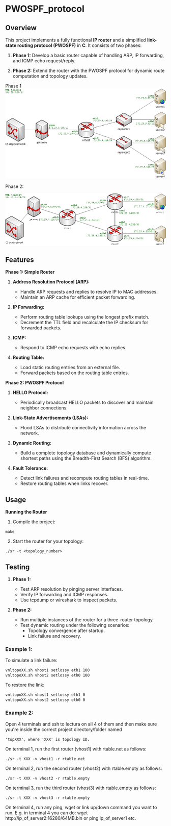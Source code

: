 # PWOSPF_protocol

## Overview

This project implements a fully functional **IP router** and a simplified **link-state routing protocol (PWOSPF)** in **C**. It consists of two phases:

1. **Phase 1:** Develop a basic router capable of handling ARP, IP forwarding, and ICMP echo request/reply.

2. **Phase 2:** Extend the router with the PWOSPF protocol for dynamic route computation and topology updates.

Phase 1
![Routers](311.png)

Phase 2:

![PWOSPF Protocol](114.png)


## Features

**Phase 1: Simple Router**

1. **Address Resolution Protocol (ARP):**
    * Handle ARP requests and replies to resolve IP to MAC addresses.
    * Maintain an ARP cache for efficient packet forwarding.

2. **IP Forwarding:**
    * Perform routing table lookups using the longest prefix match.
    * Decrement the TTL field and recalculate the IP checksum for forwarded packets.

3. **ICMP:**
    * Respond to ICMP echo requests with echo replies.

4. **Routing Table:**
    * Load static routing entries from an external file.
    * Forward packets based on the routing table entries.

**Phase 2: PWOSPF Protocol**

1. **HELLO Protocol:**
    * Periodically broadcast HELLO packets to discover and maintain neighbor connections.

2. **Link-State Advertisements (LSAs):**
    * Flood LSAs to distribute connectivity information across the network.

3. **Dynamic Routing:**
    * Build a complete topology database and dynamically compute shortest paths using the Breadth-First Search (BFS) algorithm.

4. **Fault Tolerance:**
    * Detect link failures and recompute routing tables in real-time.
    * Restore routing tables when links recover.


## Usage

**Running the Router**

1. Compile the project:
```
make
```

2. Start the router for your topology:
```
./sr -t <topology_number>
```

## Testing

1. **Phase 1:**
    * Test ARP resolution by pinging server interfaces.
    * Verify IP forwarding and ICMP responses.
    * Use tcpdump or wireshark to inspect packets.

2. **Phase 2:**
    * Run multiple instances of the router for a three-router topology.
    * Test dynamic routing under the following scenarios:
        - Topology convergence after startup.
        - Link failure and recovery.


### Example 1:

To simulate a link failure:
```
vnltopoXX.sh vhost1 setlossy eth1 100
vnltopoXX.sh vhost2 setlossy eth0 100
```

To restore the link:
```
vnltopoXX.sh vhost1 setlossy eth1 0
vnltopoXX.sh vhost2 setlossy eth0 0
```

### Example 2:
Open 4 terminals and ssh to lectura on all 4 of them and then make sure you're inside the correct project directory/folder named 
```
'topXXX', where 'XXX' is topology ID.
```

On terminal 1, run the first router (vhost1) with rtable.net as follows:
```
./sr -t XXX -v vhost1 -r rtable.net
```

On terminal 2, run the second router (vhost2) with rtable.empty as follows:
```
./sr -t XXX -v vhost2 -r rtable.empty
```

On terminal 3, run the third router (vhost3) with rtable.empty as follows:
```
./sr -t XXX -v vhost3 -r rtable.empty
```

On terminal 4, run any ping, wget or link up/down command you want to run.
E.g. in terminal 4 you can do: wget http://ip_of_server2:16280/64MB.bin
or ping ip_of_server1 etc.